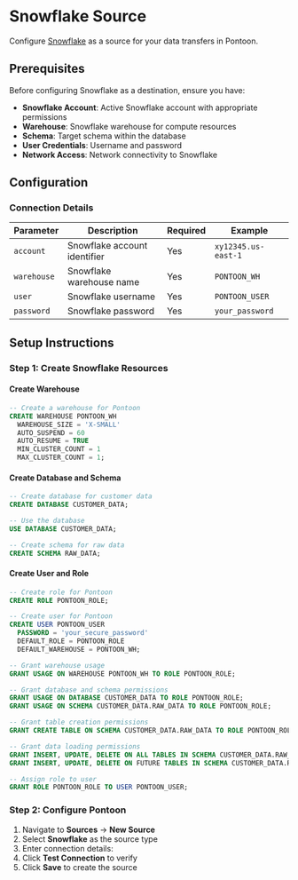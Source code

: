 # Snowflake Source

Configure [Snowflake](https://www.snowflake.com/) as a source for your data transfers in Pontoon.

## Prerequisites

Before configuring Snowflake as a destination, ensure you have:

- **Snowflake Account**: Active Snowflake account with appropriate permissions
- **Warehouse**: Snowflake warehouse for compute resources
- **Schema**: Target schema within the database
- **User Credentials**: Username and password
- **Network Access**: Network connectivity to Snowflake

## Configuration

### Connection Details

| Parameter   | Description                  | Required | Example             |
| ----------- | ---------------------------- | -------- | ------------------- |
| `account`   | Snowflake account identifier | Yes      | `xy12345.us-east-1` |
| `warehouse` | Snowflake warehouse name     | Yes      | `PONTOON_WH`        |
| `user`      | Snowflake username           | Yes      | `PONTOON_USER`      |
| `password`  | Snowflake password           | Yes      | `your_password`     |

## Setup Instructions

### Step 1: Create Snowflake Resources

#### Create Warehouse

```sql
-- Create a warehouse for Pontoon
CREATE WAREHOUSE PONTOON_WH
  WAREHOUSE_SIZE = 'X-SMALL'
  AUTO_SUSPEND = 60
  AUTO_RESUME = TRUE
  MIN_CLUSTER_COUNT = 1
  MAX_CLUSTER_COUNT = 1;
```

#### Create Database and Schema

```sql
-- Create database for customer data
CREATE DATABASE CUSTOMER_DATA;

-- Use the database
USE DATABASE CUSTOMER_DATA;

-- Create schema for raw data
CREATE SCHEMA RAW_DATA;
```

#### Create User and Role

```sql
-- Create role for Pontoon
CREATE ROLE PONTOON_ROLE;

-- Create user for Pontoon
CREATE USER PONTOON_USER
  PASSWORD = 'your_secure_password'
  DEFAULT_ROLE = PONTOON_ROLE
  DEFAULT_WAREHOUSE = PONTOON_WH;

-- Grant warehouse usage
GRANT USAGE ON WAREHOUSE PONTOON_WH TO ROLE PONTOON_ROLE;

-- Grant database and schema permissions
GRANT USAGE ON DATABASE CUSTOMER_DATA TO ROLE PONTOON_ROLE;
GRANT USAGE ON SCHEMA CUSTOMER_DATA.RAW_DATA TO ROLE PONTOON_ROLE;

-- Grant table creation permissions
GRANT CREATE TABLE ON SCHEMA CUSTOMER_DATA.RAW_DATA TO ROLE PONTOON_ROLE;

-- Grant data loading permissions
GRANT INSERT, UPDATE, DELETE ON ALL TABLES IN SCHEMA CUSTOMER_DATA.RAW_DATA TO ROLE PONTOON_ROLE;
GRANT INSERT, UPDATE, DELETE ON FUTURE TABLES IN SCHEMA CUSTOMER_DATA.RAW_DATA TO ROLE PONTOON_ROLE;

-- Assign role to user
GRANT ROLE PONTOON_ROLE TO USER PONTOON_USER;
```

### Step 2: Configure Pontoon

1. Navigate to **Sources** → **New Source**
2. Select **Snowflake** as the source type
3. Enter connection details:
4. Click **Test Connection** to verify
5. Click **Save** to create the source
